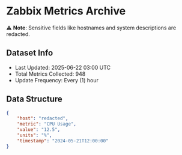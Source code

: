 # Zabbix Metrics Archive

⚠️ **Note**: Sensitive fields like hostnames and system descriptions are redacted.

## Dataset Info
- Last Updated: 2025-06-22 03:00 UTC
- Total Metrics Collected: 948
- Update Frequency: Every (1) hour

## Data Structure
```json
{
    "host": "redacted",
    "metric": "CPU Usage",
    "value": "12.5",
    "units": "%",
    "timestamp": "2024-05-21T12:00:00"
}
```
